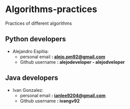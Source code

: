 # Algorithms-practices
Practices of different algorithms

## Python developers
- Alejandro Espitia: 
  - personal email **: alejo.pm92@gmail.com**
  - Github username **: alejodeveloper - alejodveloper**

## Java developers
- Ivan Gonzalez:
  - personal email **: ianlee9204@gmail.com**
  - Github username **: ivangv92**
